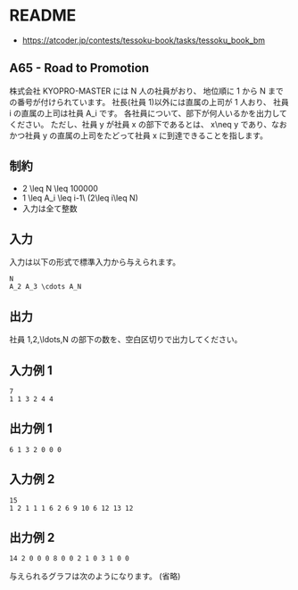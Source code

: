 # README
- <https://atcoder.jp/contests/tessoku-book/tasks/tessoku_book_bm>
## A65 - Road to Promotion
株式会社 KYOPRO-MASTER には N 人の社員がおり、
地位順に 1 から N までの番号が付けられています。
社長(社員 1)以外には直属の上司が 1 人おり、
社員 i の直属の上司は社員 A_i です。
各社員について、部下が何人いるかを出力してください。
ただし、社員 y が社員 x の部下であるとは、
x\neq y であり、なおかつ社員 y の直属の上司をたどって社員 x に到達できることを指します。
## 制約
* 2 \leq N \leq 100000
* 1 \leq A_i \leq i-1\ (2\leq i\leq N)
* 入力は全て整数
## 入力
入力は以下の形式で標準入力から与えられます。

```
N
A_2 A_3 \cdots A_N
```
## 出力
社員 1,2,\ldots,N の部下の数を、空白区切りで出力してください。
## 入力例 1
```
7
1 1 3 2 4 4
```
## 出力例 1
```
6 1 3 2 0 0 0
```
## 入力例 2
```
15
1 2 1 1 1 6 2 6 9 10 6 12 13 12
```
## 出力例 2
```
14 2 0 0 0 8 0 0 2 1 0 3 1 0 0
```

与えられるグラフは次のようになります。
(省略)

